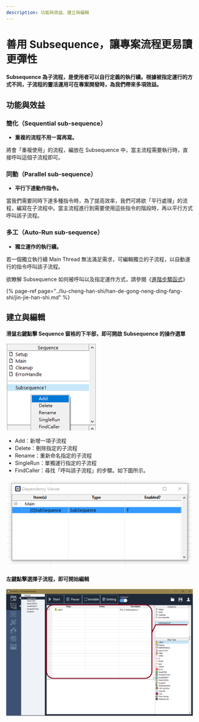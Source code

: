 ```yaml
---
description: 功能與效益、建立與編輯
---
```


# 善用 Subsequence，讓專案流程更易讀更彈性

#### Subsequence 為子流程，是使用者可以自行定義的執行續。根據被指定運行的方式不同，子流程的靈活運用可在專案開發時，為我們帶來多項效益。

## 功能與效益

### 簡化（Sequential sub-sequence）

* **重複的流程不用一寫再寫。**

將會「重複使用」的流程，編放在 Subsequence 中，當主流程需要執行時，直接呼叫這個子流程即可。



### 同動（Parallel sub-sequence）

* **平行下達動作指令。**

當我們需要同時下達多種指令時，為了提高效率，我們可將欲「平行處理」的流程，編寫在子流程中。當主流程進行到需要使用這些指令的階段時，再以平行方式呼叫該子流程。



### 多工（Auto-Run sub-sequence）

* **獨立運作的執行續。**

若一個獨立執行續 Main Thread 無法滿足需求，可編輯獨立的子流程，以自動運行的指令呼叫該子流程。



欲瞭解 Subsequence 如何被呼叫以及指定運作方式，請參閱《[進階步驟函式](../liu-cheng-han-shi/han-de-gong-neng-ding-fang-shi/jin-jie-han-shi.md)》

{% page-ref page="../liu-cheng-han-shi/han-de-gong-neng-ding-fang-shi/jin-jie-han-shi.md" %}

## 建立與編輯

#### 滑鼠右鍵點擊 Sequence 窗格的下半部，即可開啟 Subsequence 的操作選單

![Sequence &#x9078;&#x55AE;](../../../.gitbook/assets/subsequence.png)

* Add：新增一項子流程
* Delete：刪除指定的子流程
* Rename：重新命名指定的子流程
* SingleRun：單獨運行指定的子流程
* FindCaller：尋找「呼叫該子流程」的步驟。如下圖所示。

![FindCaller &#x529F;&#x80FD;](../../../.gitbook/assets/subsequence_findcaller.png)



#### 左鍵點擊選擇子流程，即可開始編輯

![&#x7DE8;&#x8F2F;&#x5B50;&#x6D41;&#x7A0B;](../../../.gitbook/assets/subsequence2-1.png)

